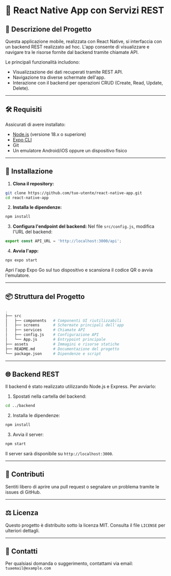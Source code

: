 # 📱 React Native App con Servizi REST

## 📖 Descrizione del Progetto
Questa applicazione mobile, realizzata con React Native, si interfaccia con un backend REST realizzato ad hoc. L'app consente di visualizzare e navigare tra le risorse fornite dal backend tramite chiamate API.

Le principali funzionalità includono:
- Visualizzazione dei dati recuperati tramite REST API.
- Navigazione tra diverse schermate dell'app.
- Interazione con il backend per operazioni CRUD (Create, Read, Update, Delete).

---

## 🛠️ Requisiti
Assicurati di avere installato:
- [Node.js](https://nodejs.org/) (versione 18.x o superiore)
- [Expo CLI](https://docs.expo.dev/get-started/installation/)
- Git
- Un emulatore Android/iOS oppure un dispositivo fisico

---

## 🚀 Installazione
1. **Clona il repository:**
```bash
git clone https://github.com/tuo-utente/react-native-app.git
cd react-native-app
```

2. **Installa le dipendenze:**
```bash
npm install
```

3. **Configura l'endpoint del backend:**
Nel file `src/config.js`, modifica l'URL del backend:
```javascript
export const API_URL = 'http://localhost:3000/api';
```

4. **Avvia l'app:**
```bash
npx expo start
```

Apri l'app Expo Go sul tuo dispositivo e scansiona il codice QR o avvia l'emulatore.

---

## 📦 Struttura del Progetto
```bash
.
├── src
│   ├── components   # Componenti UI riutilizzabili
│   ├── screens      # Schermate principali dell'app
│   ├── services     # Chiamate API
│   ├── config.js    # Configurazione API
│   └── App.js       # Entrypoint principale
├── assets           # Immagini e risorse statiche
├── README.md        # Documentazione del progetto
└── package.json     # Dipendenze e script
```

---

## 🌐 Backend REST
Il backend è stato realizzato utilizzando Node.js e Express. Per avviarlo:
1. Spostati nella cartella del backend:
```bash
cd ../backend
```
2. Installa le dipendenze:
```bash
npm install
```
3. Avvia il server:
```bash
npm start
```
Il server sarà disponibile su `http://localhost:3000`.

---

## 🤝 Contributi
Sentiti libero di aprire una pull request o segnalare un problema tramite le issues di GitHub.

---

## ⚖️ Licenza
Questo progetto è distribuito sotto la licenza MIT. Consulta il file `LICENSE` per ulteriori dettagli.

---

## 📧 Contatti
Per qualsiasi domanda o suggerimento, contattami via email: `tuaemail@example.com`

